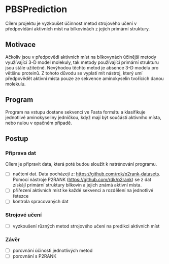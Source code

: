 # PBSPrediction
Cílem projektu je vyzkoušet účinnost metod strojového učení v předpovídání aktivních míst 
na bílkovinách z jejich primární struktury. 

## Motivace

Ačkoliv jsou v předpovědi aktivních míst na bílkovynách účinější metody využívající 3-D model molekuly, tak metody používající primární strukturu jsou stále užitečné.
Nevýhodou těchto metod je absence 3-D modelu pro většinu proteinů. Z tohoto důvodu se vyplatí mít 
nástroj, který umí předpovědět aktivní místa pouze ze sekvence aminokyselin tvořících danou molekulu.

## Program

Program na vstupu dostane sekvenci ve Fasta formátu a klasifikuje jednotlivé aminokyseliny jedničkou,
když mají být součástí aktivního místa, nebo nulou v opačném případě.



## Postup 
### Příprava dat 
Cílem je připravit data, která poté budou sloužit k natrénování programu. 

   - [ ] načtení dat.
   Data pocházejí z: <https://github.com/rdk/p2rank-datasets>. Pomocí nástroje P2RANK (<https://github.com/rdk/p2rank>) se
   z dat získájí primární struktury bílkovin a jejich známá aktivní místa. 
   - [ ] přiřezení aktivních míst ke každé sekvenci a rozdělení na jednotlivé řetezce
   - [ ] kontrola spracovaných dat
### Strojové učení

   - [ ] vyzkoušení různých metod strojového učení na predikci aktivních míst
### Závěr 

   - [ ] porovnání účinosti jednotlivých metod
   - [ ] porovnání s P2RANK
